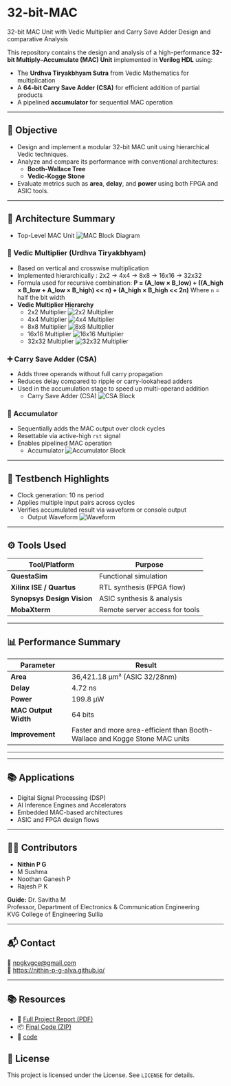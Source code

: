# 32-bit-MAC
32-bit MAC Unit with Vedic Multiplier and Carry Save Adder Design and  comparative Analysis

This repository contains the design and analysis of a high-performance **32-bit Multiply–Accumulate (MAC) Unit** implemented in **Verilog HDL** using:

- The **Urdhva Tiryakbhyam Sutra** from Vedic Mathematics for multiplication
- A **64-bit Carry Save Adder (CSA)** for efficient addition of partial products
- A pipelined **accumulator** for sequential MAC operation

---

## 🎯 Objective

- Design and implement a modular 32-bit MAC unit using hierarchical Vedic techniques.
- Analyze and compare its performance with conventional architectures:
  - **Booth-Wallace Tree**
  - **Vedic-Kogge Stone**
- Evaluate metrics such as **area**, **delay**, and **power** using both FPGA and ASIC tools.
---

## 🧠 Architecture Summary
- Top-Level MAC Unit
   ![MAC Block Diagram](Images/mac.png)

    
### 🧮 Vedic Multiplier (Urdhva Tiryakbhyam)

- Based on vertical and crosswise multiplication
- Implemented hierarchically : 2x2 → 4x4 → 8x8 → 16x16 → 32x32
- Formula used for recursive combination:
  **P = (A_low × B_low) + ((A_high × B_low + A_low × B_high) << n) + (A_high × B_high << 2n)**
  Where `n` = half the bit width
- **Vedic Multiplier Hierarchy**
  - 2x2 Multiplier
    ![2x2 Multiplier](Images/2x2.png)
  - 4x4 Multiplier
    ![4x4 Multiplier](Images/4x4.png)
  - 8x8 Multiplier
    ![8x8 Multiplier](Images/8x8.png)
  - 16x16 Multiplier
    ![16x16 Multiplier](Images/16x16.png)
  - 32x32 Multiplier
     ![32x32 Multiplier](Images/32x32.png)

### ➕ Carry Save Adder (CSA)

- Adds three operands without full carry propagation
- Reduces delay compared to ripple or carry-lookahead adders
- Used in the accumulation stage to speed up multi-operand addition
  - Carry Save Adder (CSA)
  ![CSA Block](Images/csa.png)


### 🔁 Accumulator

- Sequentially adds the MAC output over clock cycles
- Resettable via active-high `rst` signal
- Enables pipelined MAC operation
  - Accumulator
   ![Accumulator Block](Images/acc.png)

---

## 🧪 Testbench Highlights

- Clock generation: 10 ns period
- Applies multiple input pairs across cycles
- Verifies accumulated result via waveform or console output
  - Output Waveform
  ![Waveform](Images/wave.png)

---

## ⚙️ Tools Used

| Tool/Platform         | Purpose                        |
|-----------------------|--------------------------------|
| **QuestaSim**         | Functional simulation           |
| **Xilinx ISE / Quartus** | RTL synthesis (FPGA flow)     |
| **Synopsys Design Vision** | ASIC synthesis & analysis |
| **MobaXterm**         | Remote server access for tools  |

---

## 📊 Performance Summary

| Parameter       | Result                      |
|------------------|-----------------------------|
| **Area**         | 36,421.18 µm² (ASIC 32/28nm) |
| **Delay**        | 4.72 ns                      |
| **Power**        | 199.8 µW                     |
| **MAC Output Width** | 64 bits               |
| **Improvement**  | Faster and more area-efficient than Booth-Wallace and Kogge Stone MAC units |

---


---

## 📚 Applications

- Digital Signal Processing (DSP)
- AI Inference Engines and Accelerators
- Embedded MAC-based architectures
- ASIC and FPGA design flows

---

## 👨‍💻 Contributors

- **Nithin P G**
- M Sushma  
- Noothan Ganesh P  
- Rajesh P K  

**Guide:** Dr. Savitha M  
Professor, Department of Electronics & Communication Engineering  
KVG College of Engineering Sullia

---

## 📬 Contact

📧 npgkvgce@gmail.com  
🔗 https://nithin-p-g-alva.github.io/

---

## 📚 Resources
- 📘 [Full Project Report (PDF)](docs/32-bit%20MAC%20Unit%20with%20Vedic%20Multiplier%20and%20Carry%20Save%20Adder%20Design%20and%20comparative%20Analysis%20by%20Nithin%20Alva.pdf)
- 📦 [Final Code (ZIP)](doc/32%20bit%20mac%20final%20code.zip)
- 🧰 [code](doc/code)


## 📜 License

This project is licensed under the License. See `LICENSE` for details.


  



